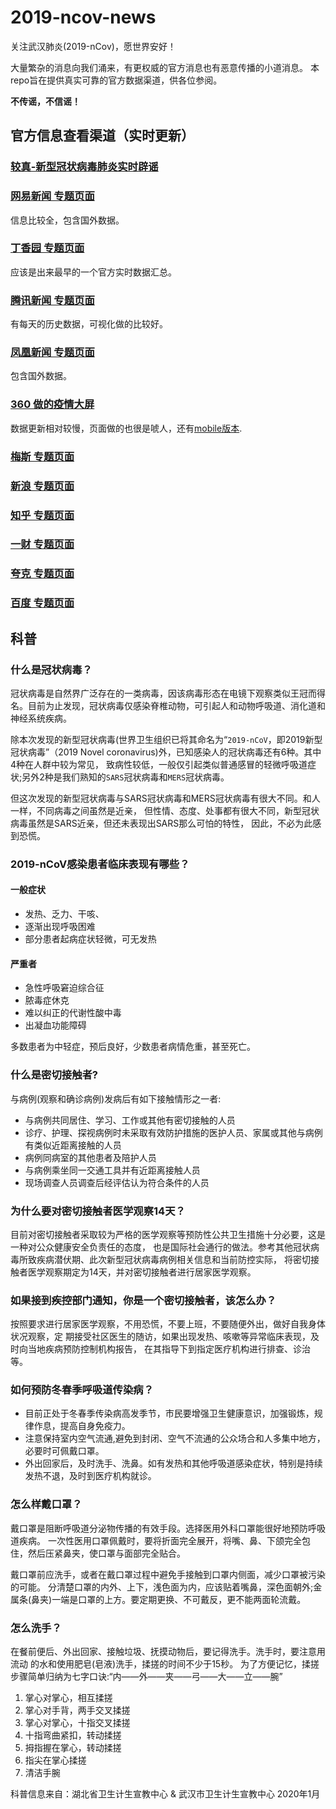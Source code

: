 # 2019-ncov-news

关注武汉肺炎(2019-nCov)，愿世界安好！

大量繁杂的消息向我们涌来，有更权威的官方消息也有恶意传播的小道消息。
本repo旨在提供真实可靠的官方数据渠道，供各位参阅。

**不传谣，不信谣！**

## 官方信息查看渠道（实时更新）

### [较真-新型冠状病毒肺炎实时辟谣](https://vp.fact.qq.com/home)

### [网易新闻 专题页面](https://news.163.com/special/epidemic/) 

信息比较全，包含国外数据。

### [丁香园 专题页面](https://3g.dxy.cn/newh5/view/pneumonia)

应该是出来最早的一个官方实时数据汇总。

### [腾讯新闻 专题页面](https://news.qq.com//zt2020/page/feiyan.htm)

有每天的历史数据，可视化做的比较好。

### [凤凰新闻 专题页面](https://news.ifeng.com/c/special/7tPlDSzDgVk)

包含国外数据。

### [360 做的疫情大屏](https://arena.360.cn/docs/wuhan_pneumonia/)

数据更新相对较慢，页面做的也很是唬人，还有[mobile版本](https://arena.360.cn/docs/wuhan_pneumonia/mobile/).


### [梅斯 专题页面](http://m.medsci.cn/wh.asp)

### [新浪 专题页面](https://news.sina.cn/zt_d/yiqing0121)

### [知乎 专题页面](https://www.zhihu.com/special/19681091)

### [一财 专题页面](https://m.yicai.com/news/100476965.html)

### [夸克 专题页面](https://broccoli.uc.cn/apps/pneumonia/routes/index)

### [百度 专题页面](https://voice.baidu.com/act/newpneumonia/newpneumonia)


##  科普

### 什么是冠状病毒？

冠状病毒是自然界广泛存在的一类病毒，因该病毒形态在电镜下观察类似王冠而得名。目前为止发现，冠状病毒仅感染脊椎动物，可引起人和动物呼吸道、消化道和神经系统疾病。

除本次发现的新型冠状病毒(世界卫生组织已将其命名为“`2019-nCoV`，即2019新型冠状病毒”（2019 Novel coronavirus)外，已知感染人的冠状病毒还有6种。其中4种在人群中较为常见，
致病性较低，一般仅引起类似普通感冒的轻微呼吸道症状;另外2种是我们熟知的`SARS`冠状病毒和`MERS`冠状病毒。

但这次发现的新型冠状病毒与SARS冠状病毒和MERS冠状病毒有很大不同。和人一样，不同病毒之间虽然是近亲，
但性情、态度、处事都有很大不同，新型冠状病毒虽然是SARS近亲，但还未表现出SARS那么可怕的特性，
因此，不必为此感到恐慌。

### 2019-nCoV感染患者临床表现有哪些？

#### 一般症状
- 发热、乏力、干咳、
- 逐渐出现呼吸困难
- 部分患者起病症状轻微，可无发热

#### 严重者
- 急性呼吸窘迫综合征
- 脓毒症休克
- 难以纠正的代谢性酸中毒
- 出凝血功能障碍

多数患者为中轻症，预后良好，少数患者病情危重，甚至死亡。

### 什么是密切接触者?

与病例(观察和确诊病例)发病后有如下接触情形之一者:

- 与病例共同居住、学习、工作或其他有密切接触的人员
- 诊疗、护理、探视病例时未采取有效防护措施的医护人员、家属或其他与病例有类似近距离接触的人员
- 病例同病室的其他患者及陪护人员
- 与病例乘坐同一交通工具并有近距离接触人员
- 现场调查人员调查后经评估认为符合条件的人员

### 为什么要对密切接触者医学观察14天？
目前对密切接触者采取较为严格的医学观察等预防性公共卫生措施十分必要，这是一种对公众健康安全负责任的态度，
也是国际社会通行的做法。参考其他冠状病毒所致疾病潜伏期、此次新型冠状病毒病例相关信息和当前防控实际，
将密切接触者医学观察期定为14天，并对密切接触者进行居家医学观察。


### 如果接到疾控部门通知，你是一个密切接触者，该怎么办？
按照要求进行居家医学观察，不用恐慌，不要上班，不要随便外出，做好自我身体状况观察，定
期接受社区医生的随访，如果出现发热、咳嗽等异常临床表现，及时向当地疾病预防控制机构报告，
在其指导下到指定医疗机构进行排查、诊治等。


### 如何预防冬春季呼吸道传染病？
- 目前正处于冬春季传染病高发季节，市民要增强卫生健康意识，加强锻炼，规律作息，提高自身免疫力。
- 注意保持室内空气流通,避免到封闭、空气不流通的公众场合和人多集中地方，必要时可佩戴口罩。
- 外出回家后，及时洗手、洗鼻。如有发热和其他呼吸道感染症状，特别是持续发热不退，及时到医疗机构就诊。


### 怎么样戴口罩？
戴口罩是阻断呼吸道分泌物传播的有效手段。选择医用外科口罩能很好地预防呼吸道疾病。
一次性医用口罩佩戴时，要将折面完全展开，将嘴、鼻、下颌完全包住，然后压紧鼻夹，使口罩与面部完全贴合。

戴口罩前应洗手，或者在戴口罩过程中避免手接触到口罩内侧面，减少口罩被污染的可能。
分清楚口罩的内外、上下，浅色面为内，应该贴着嘴鼻，深色面朝外;金属条(鼻夹)一端是口罩的上方。要定期更换、不可戴反，更不能两面轮流戴。

### 怎么洗手？
在餐前便后、外出回家、接触垃圾、抚摸动物后，要记得洗手。洗手时，要注意用流动
的水和使用肥皂(皂液)洗手，揉搓的时间不少于15秒。
为了方便记忆，揉搓步骤简单归纳为七字口诀:“内——外——夹——弓——大——立——腕”

1. 掌心对掌心，相互揉搓
2. 掌心对手背，两手交叉揉搓
3. 掌心对掌心，十指交叉揉搓
4. 十指弯曲紧扣，转动揉搓
5. 拇指握在掌心，转动揉搓
6. 指尖在掌心揉搓
7. 清洁手腕

科普信息来自：湖北省卫生计生宣教中心 & 武汉市卫生计生宣教中心 2020年1月
